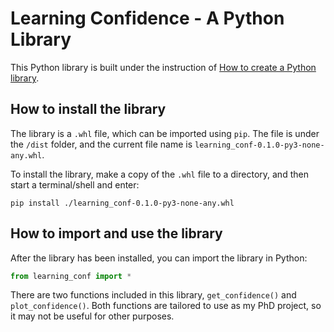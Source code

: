 # Learning Confidence - A Python Library

This Python library is built under the instruction of [How to create a Python library](https://medium.com/analytics-vidhya/how-to-create-a-python-library-7d5aea80cc3f).



## How to install the library

The library is a `.whl` file, which can be imported using `pip`. The file is under the `/dist` folder, and the current file name is `learning_conf-0.1.0-py3-none-any.whl`. 

To install the library, make a copy of the `.whl` file to a directory, and then start a terminal/shell and enter:

```
pip install ./learning_conf-0.1.0-py3-none-any.whl
```

## How to import and use the library

After the library has been installed, you can import the library in Python: 

```python
from learning_conf import *
```

There are two functions included in this library, `get_confidence()` and `plot_confidence()`. Both functions are tailored to use as my PhD project, so it may not be useful for other purposes. 



